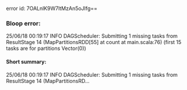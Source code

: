 error id: 7OALnlK9W7ltMzAn5oJIfg==
### Bloop error:

25/06/18 00:19:17 INFO DAGScheduler: Submitting 1 missing tasks from ResultStage 14 (MapPartitionsRDD[55] at count at main.scala:76) (first 15 tasks are for partitions Vector(0))
#### Short summary: 

25/06/18 00:19:17 INFO DAGScheduler: Submitting 1 missing tasks from ResultStage 14 (MapPartitionsRD...